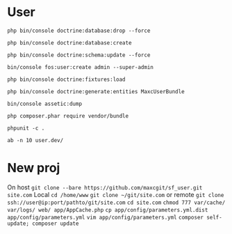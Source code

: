 User
=======
`php bin/console doctrine:database:drop --force`

`php bin/console doctrine:database:create` 

`php bin/console doctrine:schema:update --force`
 
`bin/console fos:user:create admin --super-admin` 

`php bin/console doctrine:fixtures:load`

`php bin/console doctrine:generate:entities MaxcUserBundle`

`bin/console assetic:dump`

`php composer.phar require vendor/bundle`

`phpunit -c .`

`ab -n 10 user.dev/`

New proj
========
On host
 `git clone --bare https://github.com/maxcgit/sf_user.git site.com`
Local 
 `cd /home/www`
 `git clone ~/git/site.com`
or remote
 `git clone ssh://user@ip:port/pathto/git/site.com`
 `cd site.com`
 `chmod 777 var/cache/ var/logs/ web/ app/AppCache.php`
 `cp app/config/parameters.yml.dist app/config/parameters.yml`
 `vim app/config/parameters.yml`
 `composer self-update; composer update`